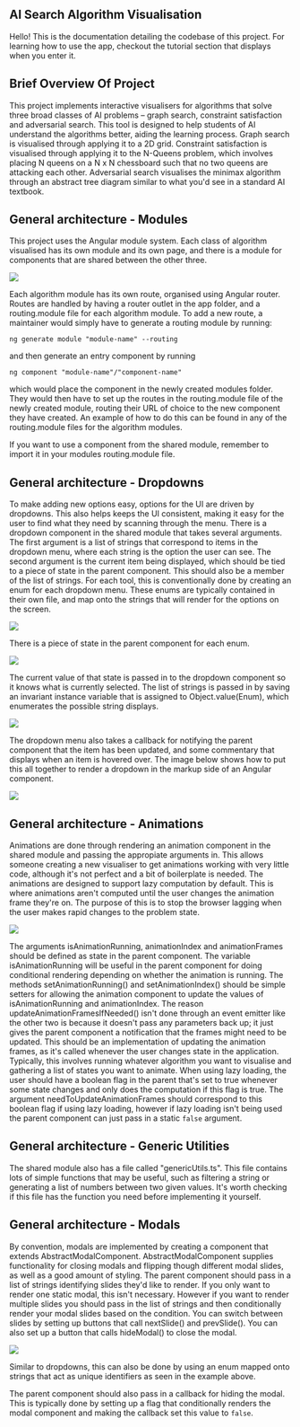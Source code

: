 ## AI Search Algorithm Visualisation

Hello! This is the documentation detailing the codebase of this project. For learning how to use the app, checkout the tutorial section that displays when you enter it.

## Brief Overview Of Project

This project implements interactive visualisers for algorithms that solve three broad classes of AI problems – graph search, constraint satisfaction and adversarial search. This tool is designed to help students of AI understand the algorithms better, aiding the learning process. Graph search is visualised through applying it to a 2D grid. Constraint satisfaction is visualised through applying it to the N-Queens problem, which involves placing N queens on a N x N chessboard such that no two queens are attacking each other. Adversarial search visualises the minimax algorithm through an abstract tree diagram similar to what you'd see in a standard AI textbook.

## General architecture - Modules

This project uses the Angular module system. Each class of algorithm visualised has its own module and its own page, and there is a module for components that are shared between the other three.

![](./images/module-structure.png)

Each algorithm module has its own route, organised using Angular router. Routes are handled by having a router outlet in the app folder, and a routing.module file for each algorithm module. To add a new route, a maintainer would simply have to generate a routing module by running:

`ng generate module "module-name" --routing`

and then generate an entry component by running

`ng component "module-name"/"component-name"`

which would place the component in the newly created modules folder. They would then have to set up the routes in the routing.module file of the newly created module, routing their URL of choice to the new component they have created. An example of how to do this can be found in any of the routing.module files for the algorithm modules.

If you want to use a component from the shared module, remember to import it in your modules routing.module file.

## General architecture - Dropdowns

To make adding new options easy, options for the UI are driven by dropdowns. This also helps keeps the UI consistent, making it easy for the user to find what they need by scanning through the menu. There is a dropdown component in the shared module that takes several arguments. The first argument is a list of strings that correspond to items in the dropdown menu, where each string is the option the user can see. The second argument is the current item being displayed, which should be tied to a piece of state in the parent component. This should also be a member of the list of strings. For each tool, this is conventionally done by creating an enum for each dropdown menu. These enums are typically contained in their own file, and map onto the strings that will render for the options on the screen.

![](./images/dropdown-item-enums.png)

There is a piece of state in the parent component for each enum.

![](./images/dropdown-enum-states.png)

The current value of that state is passed in to the dropdown component so it knows what is currently selected. The list of strings is passed in by saving an invariant instance variable that is assigned to Object.value(Enum), which enumerates the possible string displays.

![](./images/dropdown-item-values.png)

The dropdown menu also takes a callback for notifying the parent component that the item has been updated, and some commentary that displays when an item is hovered over. The image below shows how to put this all together to render a dropdown in the markup side of an Angular component.

![](./images/dropdown-html-render.png)

## General architecture - Animations

Animations are done through rendering an animation component in the shared module and passing the appropiate arguments in. This allows someone creating a new visualiser to get animations working with very little code, although it's not perfect and a bit of boilerplate is needed. The animations are designed to support lazy computation by default. This is where animations aren't computed until the user changes the animation frame they're on. The purpose of this is to stop the browser lagging when the user makes rapid changes to the problem state.

![](./images/render-animation-component.png)

The arguments isAnimationRunning, animationIndex and animationFrames should be defined as state in the parent component. The variable isAnimationRunning will be useful in the parent component for doing conditional rendering depending on whether the animation is running. The methods setAnimationRunning() and setAnimationIndex() should be simple setters for allowing the animation component to update the values of isAnimationRunning and animationIndex. The reason updateAnimationFramesIfNeeded() isn't done through an event emitter like the other two is because it doesn't pass any parameters back up; it just gives the parent component a notification that the frames might need to be updated. This should be an implementation of updating the animation frames, as it's called whenever the user changes state in the application. Typically, this involves running whatever algorithm you want to visualise and gathering a list of states you want to animate. When using lazy loading, the user should have a boolean flag in the parent that's set to true whenever some state changes and only does the computation if this flag is true. The argument needToUpdateAnimationFrames should correspond to this boolean flag if using lazy loading, however if lazy loading isn't being used the parent component can just pass in a static `false` argument.

## General architecture - Generic Utilities

The shared module also has a file called "genericUtils.ts". This file contains lots of simple functions that may be useful, such as filtering a string or generating a list of numbers between two given values. It's worth checking if this file has the function you need before implementing it yourself.

## General architecture - Modals

By convention, modals are implemented by creating a component that extends AbstractModalComponent. AbstractModalComponent supplies functionality for closing modals and flipping though different modal slides, as well as a good amount of styling. The parent component should pass in a list of strings identifying slides they'd like to render. If you only want to render one static modal, this isn't necessary. However if you want to render multiple slides you should pass in the list of strings and then conditionally render your modal slides based on the condition. You can switch between slides by setting up buttons that call nextSlide() and prevSlide(). You can also set up a button that calls hideModal() to close the modal.

![](./images/render-animation-component.png)

Similar to dropdowns, this can also be done by using an enum mapped onto strings that act as unique identifiers as seen in the example above.

The parent component should also pass in a callback for hiding the modal. This is typically done by setting up a flag that conditionally renders the modal component and making the callback set this value to `false`.
